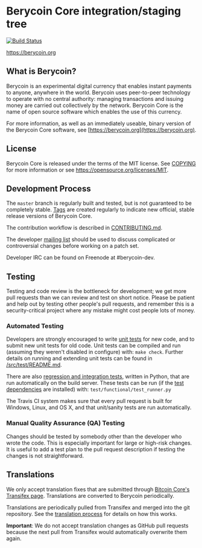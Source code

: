 Berycoin Core integration/staging tree
=====================================

[![Build Status](https://travis-ci.org/berycoin-project/berycoin.svg?branch=master)](https://travis-ci.org/berycoin-project/berycoin)

https://berycoin.org

What is Berycoin?
----------------

Berycoin is an experimental digital currency that enables instant payments to
anyone, anywhere in the world. Berycoin uses peer-to-peer technology to operate
with no central authority: managing transactions and issuing money are carried
out collectively by the network. Berycoin Core is the name of open source
software which enables the use of this currency.

For more information, as well as an immediately useable, binary version of
the Berycoin Core software, see [https://berycoin.org](https://berycoin.org).

License
-------

Berycoin Core is released under the terms of the MIT license. See [COPYING](COPYING) for more
information or see https://opensource.org/licenses/MIT.

Development Process
-------------------

The `master` branch is regularly built and tested, but is not guaranteed to be
completely stable. [Tags](https://github.com/berycoin-project/berycoin/tags) are created
regularly to indicate new official, stable release versions of Berycoin Core.

The contribution workflow is described in [CONTRIBUTING.md](CONTRIBUTING.md).

The developer [mailing list](https://groups.google.com/forum/#!forum/berycoin-dev)
should be used to discuss complicated or controversial changes before working
on a patch set.

Developer IRC can be found on Freenode at #berycoin-dev.

Testing
-------

Testing and code review is the bottleneck for development; we get more pull
requests than we can review and test on short notice. Please be patient and help out by testing
other people's pull requests, and remember this is a security-critical project where any mistake might cost people
lots of money.

### Automated Testing

Developers are strongly encouraged to write [unit tests](src/test/README.md) for new code, and to
submit new unit tests for old code. Unit tests can be compiled and run
(assuming they weren't disabled in configure) with: `make check`. Further details on running
and extending unit tests can be found in [/src/test/README.md](/src/test/README.md).

There are also [regression and integration tests](/test), written
in Python, that are run automatically on the build server.
These tests can be run (if the [test dependencies](/test) are installed) with: `test/functional/test_runner.py`

The Travis CI system makes sure that every pull request is built for Windows, Linux, and OS X, and that unit/sanity tests are run automatically.

### Manual Quality Assurance (QA) Testing

Changes should be tested by somebody other than the developer who wrote the
code. This is especially important for large or high-risk changes. It is useful
to add a test plan to the pull request description if testing the changes is
not straightforward.

Translations
------------

We only accept translation fixes that are submitted through [Bitcoin Core's Transifex page](https://www.transifex.com/projects/p/bitcoin/).
Translations are converted to Berycoin periodically.

Translations are periodically pulled from Transifex and merged into the git repository. See the
[translation process](doc/translation_process.md) for details on how this works.

**Important**: We do not accept translation changes as GitHub pull requests because the next
pull from Transifex would automatically overwrite them again.

